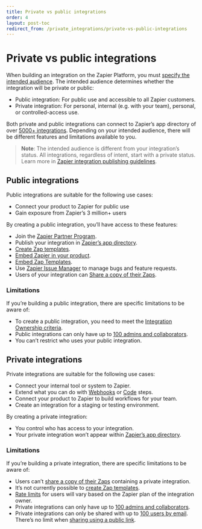 ```yaml
---
title: Private vs public integrations
order: 4
layout: post-toc
redirect_from: /private_integrations/private-vs-public-integrations
---
```

# Private vs public integrations

When building an integration on the Zapier Platform, you must [specify the intended audience](https://platform.zapier.com/build/add). The intended audience determines whether the integration will be private or public:

* Public integration: For public use and accessible to all Zapier customers.
* Private integration: For personal, internal (e.g. with your team), personal, or controlled-access use.

Both private and public integrations can connect to Zapier’s app directory of over [5000+ integrations](https://zapier.com/apps). Depending on your intended audience, there will be different features and limitations available to you. 

> **Note**: The intended audience is different from your integration’s status. All integrations, regardless of intent, start with a private status. Learn more in [Zapier integration publishing guidelines](https://platform.zapier.com/publish/integration-publishing-guidelines).



## Public integrations

Public integrations are suitable for the following use cases:

* Connect your product to Zapier for public use
* Gain exposure from Zapier’s 3 million+ users



 By creating a public integration, you’ll have access to these features:

* Join the [Zapier Partner Program](https://zapier.com/platform/partner-program).
* Publish your integration in [Zapier’s app directory](https://zapier.com/apps).
* [Create Zap templates](https://platform.zapier.com/partners/zap-templates).
* [Embed Zapier in your product](https://platform.zapier.com/embed/overview).
* [Embed Zap Templates](https://platform.zapier.com/embed/zap-templates).
* Use [Zapier Issue Manager](https://platform.zapier.com/partners/zim) to manage bugs and feature requests.
* Users of your integration can [Share a copy of their Zaps](https://help.zapier.com/hc/en-us/articles/8496292155405-Share-a-copy-of-your-Zap).

### Limitations

If you’re building a public integration, there are specific limitations to be aware of: 

* To create a public integration, you need to meet the [Integration Ownership criteria](https://platform.zapier.com/publish/integration-publishing-guidelines#21-integration-ownership).
* Public integrations can only have up to [100 admins and collaborators](https://platform.zapier.com/manage/invite-team-member). 
* You can’t restrict who uses your public integration.



## Private integrations

Private integrations are suitable for the following use cases: 

* Connect your internal tool or system to Zapier.
* Extend what you can do with [Webhooks](https://help.zapier.com/hc/en-us/articles/8496326446989-Send-webhooks-in-Zaps) or [Code](https://help.zapier.com/hc/en-us/articles/8496310939021-Use-JavaScript-code-in-Zaps) steps.
* Connect your product to Zapier to build workflows for your team.
* Create an integration for a staging or testing environment.

By creating a private integration:

* You control who has access to your integration.
* Your private integration won’t appear within [Zapier’s app directory](https://zapier.com/apps).

### Limitations

If you’re building a private integration, there are specific limitations to be aware of: 

* Users can’t [share a copy of their Zaps](https://help.zapier.com/hc/en-us/articles/8496292155405-Share-a-copy-of-your-Zap) containing a private integration. 
* It’s not currently possible to [create Zap templates](https://platform.zapier.com/publish/zap-templates).
* [Rate limits](https://platform.zapier.com/quickstart/private-integration-rate-limits) for users will vary based on the Zapier plan of the integration owner.
* Private integrations can only have up to [100 admins and collaborators](https://platform.zapier.com/manage/invite-team-member). 
* Private integrations can only be shared with up to [100 users by email](https://platform.zapier.com/manage/share-integration#invite-users-by-email). There’s no limit when [sharing using a public link](https://platform.zapier.com/manage/share-integration#invite-users-with-a-public-link).






